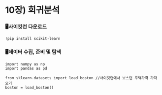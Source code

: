 # 10장) 회귀분석
### 🖥️사이킷런 다운로드
    !pip install scikit-learn
    
### 🖥️데이터 수집, 준비 및 탐색
    import numpy as np
    import pandas as pd
    
    from sklearn.datasets import load_boston //사이킷런에서 보스턴 주택가격 가져오기
    boston = load_boston()

